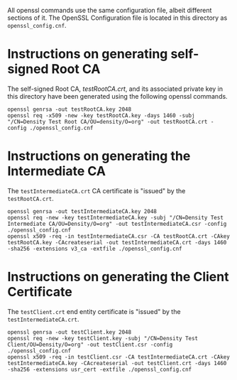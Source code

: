All openssl commands use the same configuration file, albeit different sections of it. The OpenSSL Configuration file is located in this directory as `openssl_config.cnf`.

# Instructions on generating self-signed Root CA

The self-signed Root CA, *testRootCA.crt*, and its associated private key in this directory have been generated using the following openssl commands.

    openssl genrsa -out testRootCA.key 2048
    openssl req -x509 -new -key testRootCA.key -days 1460 -subj "/CN=Density Test Root CA/OU=density/O=org" -out testRootCA.crt -config ./openssl_config.cnf

# Instructions on generating the Intermediate CA

The `testIntermediateCA.crt` CA certificate is "issued" by the `testRootCA.crt`.

    openssl genrsa -out testIntermediateCA.key 2048
    openssl req -new -key testIntermediateCA.key -subj "/CN=Density Test Intermediate CA/OU=Density/O=org" -out testIntermediateCA.csr -config ./openssl_config.cnf
    openssl x509 -req -in testIntermediateCA.csr -CA testRootCA.crt -CAkey testRootCA.key -CAcreateserial -out testIntermediateCA.crt -days 1460 -sha256 -extensions v3_ca -extfile ./openssl_config.cnf

# Instructions on generating the Client Certificate

The `testClient.crt` end entity certificate is "issued" by the `testIntermediateCA.crt`.

    openssl genrsa -out testClient.key 2048
    openssl req -new -key testClient.key -subj "/CN=Density Test Client/OU=Density/O=org" -out testClient.csr -config ./openssl_config.cnf
    openssl x509 -req -in testClient.csr -CA testIntermediateCA.crt -CAkey testIntermediateCA.key -CAcreateserial -out testClient.crt -days 1460 -sha256 -extensions usr_cert -extfile ./openssl_config.cnf
